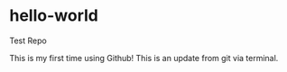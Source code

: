 # hello-world
Test Repo

This is my first time using Github!
This is an update from git via terminal.
